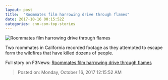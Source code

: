 ```yaml
---
layout: post
title:  "Roommates film harrowing drive through flames"
date: 2017-10-16 00:15:52Z
categories: cnn-com-top-stories
---
```


![Roommates film harrowing drive through flames](http://cdn.cnn.com/cnnnext/dam/assets/171015171905-california-fire-escape-super-tease.jpg)

Two roommates in California recorded footage as they attempted to escape form the wildfires that have killed dozens of people.


Full story on F3News: [Roommates film harrowing drive through flames](http://www.f3nws.com/n/zZzqaG)

> Posted on: Monday, October 16, 2017 12:15:52 AM
